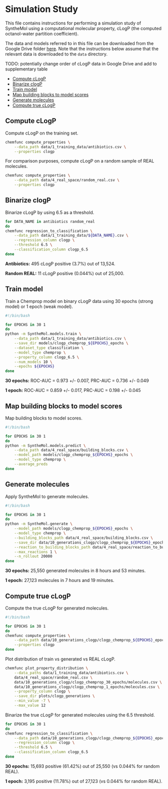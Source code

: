# Simulation Study

This file contains instructions for performing a simulation study of SyntheMol using a computational molecular property, cLogP (the computed octanol-water partition coefficient).

The data and models referred to in this file can be downloaded from the Google Drive folder [here](https://drive.google.com/drive/folders/1VLPPUbY_FTKMjlXgRm09bPSSms206Dce?usp=share_link). Note that the instructions below assume that the relevant data is downloaded to the `data` directory.

TODO: potentially change order of cLogP data in Google Drive and add to supplementary table

* [Compute cLogP](#compute-clogp)
* [Binarize clogP](#binarize-clogp)
* [Train model](#train-model)
* [Map building blocks to model scores](#map-building-blocks-to-model-scores)
* [Generate molecules](#generate-molecules)
* [Compute true cLogP](#compute-true-clogp)


## Compute cLogP

Compute cLogP on the training set.
```bash
chemfunc compute_properties \
    --data_path data/1_training_data/antibiotics.csv \
    --properties clogp
```

For comparison purposes, compute cLogP on a random sample of REAL molecules.
```bash
chemfunc compute_properties \
    --data_path data/4_real_space/random_real.csv \
    --properties clogp
```


## Binarize clogP

Binarize cLogP by using 6.5 as a threshold.

```bash
for DATA_NAME in antibiotics random_real
do
chemfunc regression_to_classification \
    --data_path data/1_training_data/${DATA_NAME}.csv \
    --regression_column clogp \
    --threshold 6.5 \
    --classification_column clogp_6.5
done
```

**Antibiotics:** 495 cLogP positive (3.7%) out of 13,524.

**Random REAL:** 11 cLogP positive (0.044%) out of 25,000.


## Train model

Train a Chemprop model on binary cLogP data using 30 epochs (strong model) or 1 epoch (weak model).
```bash
#!/bin/bash

for EPOCHS in 30 1
do
python -m SyntheMol.models.train \
    --data_path data/1_training_data/antibiotics.csv \
    --save_dir models/clogp_chemprop_${EPOCHS}_epochs \
    --dataset_type classification \
    --model_type chemprop \
    --property_column clogp_6.5 \
    --num_models 10 \
    --epochs ${EPOCHS}
done
```

**30 epochs:** ROC-AUC = 0.973 +/- 0.007, PRC-AUC = 0.736 +/- 0.049

**1 epoch:** ROC-AUC = 0.859 +/- 0.017, PRC-AUC = 0.198 +/- 0.045


## Map building blocks to model scores

Map building blocks to model scores.
```bash
#!/bin/bash

for EPOCHS in 30 1
do
python -m SyntheMol.models.predict \
    --data_path data/4_real_space/building_blocks.csv \
    --model_path models/clogp_chemprop_${EPOCHS}_epochs \
    --model_type chemprop \
    --average_preds
done
```


## Generate molecules

Apply SyntheMol to generate molecules.
```bash
#!/bin/bash

for EPOCHS in 30 1
do
python -m SyntheMol.generate \
    --model_path models/clogp_chemprop_${EPOCHS}_epochs \
    --model_type chemprop \
    --building_blocks_path data/4_real_space/building_blocks.csv \
    --save_dir data/10_generations_clogp/clogp_chemprop_${EPOCHS}_epochs \
    --reaction_to_building_blocks_path data/4_real_space/reaction_to_building_blocks.pkl \
    --max_reactions 1 \
    --n_rollout 20000
done
```

**30 epochs:** 25,550 generated molecules in 8 hours and 53 minutes.

**1 epoch:** 27,123 molecules in 7 hours and 19 minutes.


## Compute true cLogP

Compute the true cLogP for generated molecules.
```bash
#!/bin/bash

for EPOCHS in 30 1
do
chemfunc compute_properties \
    --data_path data/10_generations_clogp/clogp_chemprop_${EPOCHS}_epochs/molecules.csv \
    --properties clogp
done
```

Plot distribution of train vs generated vs REAL cLogP.
```bash
chemfunc plot_property_distribution \
    --data_paths data/1_training_data/antibiotics.csv \
    data/4_real_space/random_real.csv \
    data/10_generations_clogp/clogp_chemprop_30_epochs/molecules.csv \
    data/10_generations_clogp/clogp_chemprop_1_epochs/molecules.csv \
    --property_column clogp \
    --save_dir plots/clogp_generations \
    --min_value -7 \
    --max_value 12
```

Binarize the true cLogP for generated molecules using the 6.5 threshold.

```bash
for EPOCHS in 30 1
do
chemfunc regression_to_classification \
    --data_path data/10_generations_clogp/clogp_chemprop_${EPOCHS}_epochs/molecules.csv \
    --regression_column clogp \
    --threshold 6.5 \
    --classification_column clogp_6.5
done
```

**30 epochs:** 15,693 positive (61.42%) out of 25,550 (vs 0.044% for random REAL).

**1 epoch:** 3,195 positive (11.78%) out of 27,123 (vs 0.044% for random REAL).
